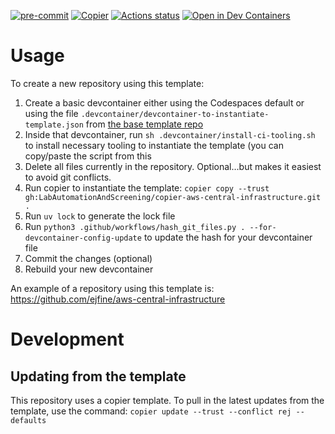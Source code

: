[![pre-commit](https://img.shields.io/badge/pre--commit-enabled-brightgreen?logo=pre-commit&logoColor=white)](https://github.com/pre-commit/pre-commit)
[![Copier](https://img.shields.io/endpoint?url=https://raw.githubusercontent.com/copier-org/copier/master/img/badge/badge-black.json)](https://github.com/copier-org/copier)
[![Actions status](https://www.github.com/LabAutomationAndScreening/copier-aws-central-infrastructure/actions/workflows/ci.yaml/badge.svg?branch=main)](https://www.github.com/LabAutomationAndScreening/copier-aws-central-infrastructure/actions)
[![Open in Dev Containers](https://img.shields.io/static/v1?label=Dev%20Containers&message=Open&color=blue)](https://vscode.dev/redirect?url=vscode://ms-vscode-remote.remote-containers/cloneInVolume?url=https://www.github.com/LabAutomationAndScreening/copier-aws-central-infrastructure)


# Usage
To create a new repository using this template:
1. Create a basic devcontainer either using the Codespaces default or using the file `.devcontainer/devcontainer-to-instantiate-template.json` from [the base template repo](https://github.com/LabAutomationAndScreening/copier-base-template/blob/main/.devcontainer/devcontainer-to-instantiate-template.json)
1. Inside that devcontainer, run `sh .devcontainer/install-ci-tooling.sh` to install necessary tooling to instantiate the template (you can copy/paste the script from this
1. Delete all files currently in the repository. Optional...but makes it easiest to avoid git conflicts.
1. Run copier to instantiate the template: `copier copy --trust gh:LabAutomationAndScreening/copier-aws-central-infrastructure.git .`
1. Run `uv lock` to generate the lock file
1. Run `python3 .github/workflows/hash_git_files.py . --for-devcontainer-config-update` to update the hash for your devcontainer file
1. Commit the changes (optional)
1. Rebuild your new devcontainer


An example of a repository using this template is: https://github.com/ejfine/aws-central-infrastructure


# Development


## Updating from the template
This repository uses a copier template. To pull in the latest updates from the template, use the command:
`copier update --trust --conflict rej --defaults`

